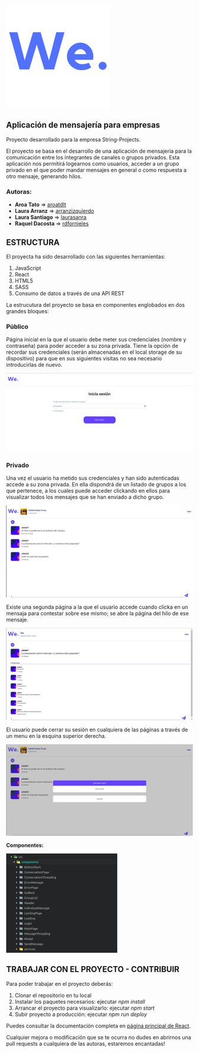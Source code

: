 ![Logo We](/src/images/We..png)

## Aplicación de mensajería para empresas

Proyecto desarrollado para la empresa String-Projects.

El proyecto se basa en el desarrollo de una aplicación de mensajería para la
comunicación entre los integrantes de canales o grupos privados. Esta aplicación nos
permitirá logearnos como usuarios, acceder a un grupo privado en el que poder mandar
mensajes en general o como respuesta a otro mensaje, generando hilos.

### Autoras:

- **Aroa Tato** => [aroatdlt](https://github.com/aroatdlt)
- **Laura Arranz** => [arranzizquierdo](https://github.com/arranzizquierdo)
- **Laura Santiago** => [laurasanra](https://github.com/laurasanra)
- **Raquel Dacosta** => [rdfornieles](https://github.com/rdfornieles)


## ESTRUCTURA

El proyecta ha sido desarrollado con las siguientes herramientas:
  1. JavaScript
  2. React
  3. HTML5
  4. SASS
  5. Consumo de datos a través de una API REST

La estrucutura del proyecto se basa en componentes englobados en dos grandes bloques:

  ### Público

  Página inicial en la que el usuario debe meter sus credenciales (nombre y contraseña) para poder acceder a su zona privada.
  Tiene la opción de recordar sus credenciales (serán almacenadas en el local storage de su dispositivo) para que en sus siguientes visitas no sea necesario introducirlas de nuevo.

![Público](/src/images/Public.png)

  ### Privado

  Una vez el usuario ha metido sus credenciales y han sido autenticadas accede a su zona privada. En ella dispondrá de un listado de grupos a los que pertenece, a los cuales puede acceder clickando en ellos para visualizar todos los mensajes que se han enviado a dicho grupo.

![Converasción de grupo](/src/images/Page-conversation.png)

  Existe una segunda página a la que el usuario accede cuando clicka en un mensaja para contestar sobre ese mismo; se abre la página del hilo de ese mensaje.

![Converasción de hilo](/src/images/Page-thread.png)

  El usuario puede cerrar su sesión en cualquiera de las páginas a través de un menu en la esquina superior derecha.

  ![modal-logOut](/src/images/Modal.png)

**Componentes:**

![componentes](/src/images/Components.png)


## TRABAJAR CON EL PROYECTO - CONTRIBUIR

Para poder trabajar en el proyecto deberás:
  1. Clonar el repositorio en tu local
  2. Instalar los paquetes necesarios: ejecutar *npm install*
  3. Arrancar el proyecto para visualizarlo: ejecutar *npm start*
  4. Subir proyecto a producción: ejecutar *npm run deploy*

  Puedes consultar la documentación completa en [página principal de React](https://reactjs.org/).


Cualquier mejora o modificación que se te ocurra no dudes en abrirnos una pull requests a cualquiera de las autoras, estaremos encantadas!








